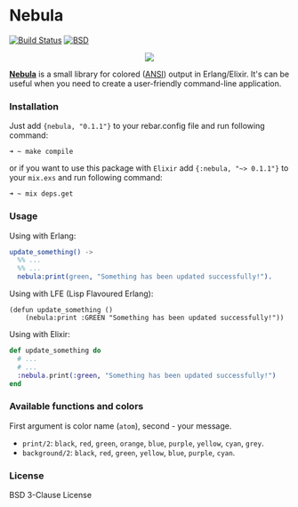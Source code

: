 # Nebula

[![Build Status](https://travis-ci.org/lk-geimfari/nebula.svg?branch=master)](https://travis-ci.org/lk-geimfari/nebula)
[![BSD](https://img.shields.io/pypi/l/Django.svg?maxAge=2592000)](https://github.com/lk-geimfari/nebula/blob/master/LICENSE)

<p align="center">
  <img src="https://raw.githubusercontent.com/lk-geimfari/nebula/master/media/logo.png">
</p>

[__Nebula__](https://hex.pm/packages/nebula) is a small library for colored ([ANSI](https://en.wikipedia.org/wiki/ANSI_escape_code#Colors)) output in Erlang/Elixir. It's can be useful when you need to create a user-friendly command-line application.


### Installation

Just add `{nebula, "0.1.1"}` to your rebar.config file and run following command:

```
➜ ~ make compile
```

or if you want to use this package with `Elixir` add `{:nebula, "~> 0.1.1"}` to your `mix.exs` and run following command:
```
➜ ~ mix deps.get
```

### Usage

Using with Erlang:

```erlang
update_something() ->
  %% ...
  %% ...
  nebula:print(green, "Something has been updated successfully!").
```

Using with LFE (Lisp Flavoured Erlang):
```lfe
(defun update_something ()
    (nebula:print :GREEN "Something has been updated successfully!"))
```

Using with Elixir:

```elixir
def update_something do
  # ...
  # ...
  :nebula.print(:green, "Something has been updated successfully!")
end
```

### Available functions and colors

First argument is color name (`atom`), second - your message.

- `print/2`: `black`, `red`, `green`, `orange`, `blue`, `purple`, `yellow`, `cyan`, `grey`.
- `background/2`: `black`, `red`, `green`, `yellow`, `blue`, `purple`, `cyan`.


### License
BSD 3-Clause License
